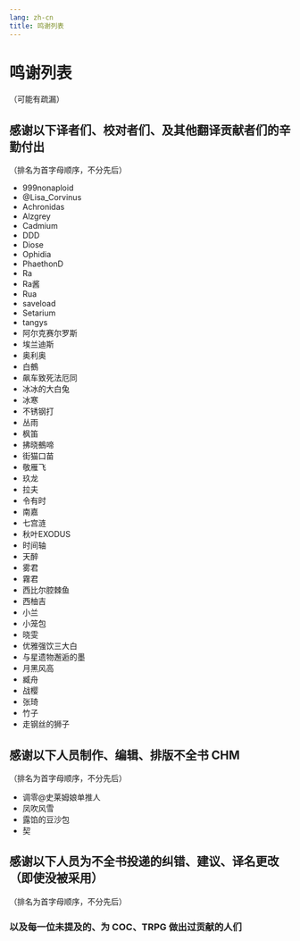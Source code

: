 ```yaml
---
lang: zh-cn
title: 鸣谢列表
---
```


# 鸣谢列表

（可能有疏漏）

## 感谢以下译者们、校对者们、及其他翻译贡献者们的辛勤付出

（排名为首字母顺序，不分先后）

- 999nonaploid
- @Lisa_Corvinus
- Achronidas
- Alzgrey
- Cadmium
- DDD
- Diose
- Ophidia
- PhaethonD
- Ra
- Ra酱
- Rua
- saveload
- Setarium
- tangys
- 阿尔克赛尔罗斯
- 埃兰迪斯
- 奥利奥
- 白鵺
- 飙车致死法厄同
- 冰冰的大白兔
- 冰寒
- 不锈钢打
- 丛雨
- 枫笛
- 拂晓鵺啼
- 街猫口苗
- 敬雁飞
- 玖龙
- 拉夫
- 令有时
- 南嘉
- 七宫涟
- 秋叶EXODUS
- 时间轴
- 天醉
- 雾君
- 霧君
- 西比尔腔棘鱼
- 西柚吉
- 小兰
- 小笼包
- 晓雯
- 优雅强饮三大白
- 与星遗物邂逅的墨
- 月黑风高
- 臧舟
- 战樱
- 张琦
- 竹子
- 走钢丝的狮子

## 感谢以下人员制作、编辑、排版不全书 CHM

（排名为首字母顺序，不分先后）

- 调零@史莱姆娘单推人
- 凤吹风雪
- 露馅的豆沙包
- 契

## 感谢以下人员为不全书投递的纠错、建议、译名更改（即使没被采用）

（排名为首字母顺序，不分先后）

### 以及每一位未提及的、为 COC、TRPG 做出过贡献的人们
